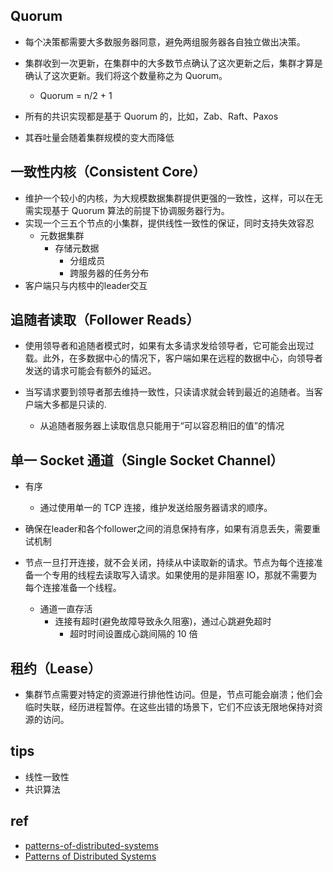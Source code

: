 ## Quorum

+ 每个决策都需要大多数服务器同意，避免两组服务器各自独立做出决策。

+ 集群收到一次更新，在集群中的大多数节点确认了这次更新之后，集群才算是确认了这次更新。我们将这个数量称之为 Quorum。
    + Quorum = n/2 + 1

+ 所有的共识实现都是基于 Quorum 的，比如，Zab、Raft、Paxos

+ 其吞吐量会随着集群规模的变大而降低

## 一致性内核（Consistent Core）
+ 维护一个较小的内核，为大规模数据集群提供更强的一致性，这样，可以在无需实现基于 Quorum 算法的前提下协调服务器行为。
+ 实现一个三五个节点的小集群，提供线性一致性的保证，同时支持失效容忍
    + 元数据集群
        + 存储元数据
            + 分组成员
            + 跨服务器的任务分布
+ 客户端只与内核中的leader交互

## 追随者读取（Follower Reads）

+ 使用领导者和追随者模式时，如果有太多请求发给领导者，它可能会出现过载。此外，在多数据中心的情况下，客户端如果在远程的数据中心，向领导者发送的请求可能会有额外的延迟。

+ 当写请求要到领导者那去维持一致性，只读请求就会转到最近的追随者。当客户端大多都是只读的.
    + 从追随者服务器上读取信息只能用于“可以容忍稍旧的值”的情况

## 单一 Socket 通道（Single Socket Channel）

+ 有序
    + 通过使用单一的 TCP 连接，维护发送给服务器请求的顺序。

+ 确保在leader和各个follower之间的消息保持有序，如果有消息丢失，需要重试机制

+ 节点一旦打开连接，就不会关闭，持续从中读取新的请求。节点为每个连接准备一个专用的线程去读取写入请求。如果使用的是非阻塞 IO，那就不需要为每个连接准备一个线程。
    + 通道一直存活
        + 连接有超时(避免故障导致永久阻塞)，通过心跳避免超时
            + 超时时间设置成心跳间隔的 10 倍

## 租约（Lease）

+ 集群节点需要对特定的资源进行排他性访问。但是，节点可能会崩溃；他们会临时失联，经历进程暂停。在这些出错的场景下，它们不应该无限地保持对资源的访问。

## tips

+ 线性一致性
+ 共识算法

## ref
+ [patterns-of-distributed-systems](https://github.com/dreamhead/patterns-of-distributed-systems)
+ [Patterns of Distributed Systems](https://martinfowler.com/articles/patterns-of-distributed-systems)
